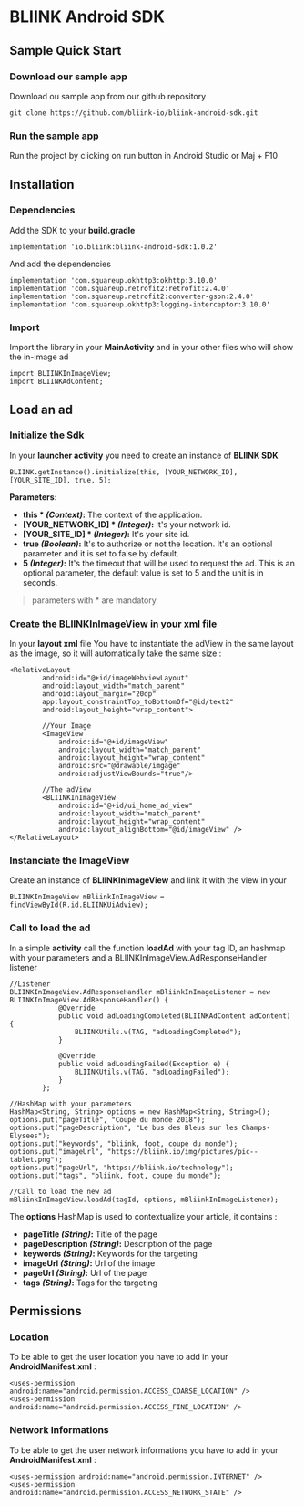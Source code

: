 # BLIINK Android SDK

## Sample Quick Start

### Download our sample app

Download ou sample app from our github repository
```
git clone https://github.com/bliink-io/bliink-android-sdk.git
```

### Run the sample app

Run the project by clicking on run button in Android Studio or Maj + F10

## Installation

### Dependencies
Add the SDK to your **build.gradle**
```
implementation 'io.bliink:bliink-android-sdk:1.0.2'
```
And add the dependencies
```
implementation 'com.squareup.okhttp3:okhttp:3.10.0'
implementation 'com.squareup.retrofit2:retrofit:2.4.0'
implementation 'com.squareup.retrofit2:converter-gson:2.4.0'
implementation 'com.squareup.okhttp3:logging-interceptor:3.10.0'
```
### Import

Import the library in your **MainActivity** and in your other files who will show the in-image ad
```
import BLIINKInImageView;
import BLIINKAdContent;
```

## Load an ad

### Initialize the Sdk
In your **launcher activity** you need to create an instance of **BLIINK SDK**
```
BLIINK.getInstance().initialize(this, [YOUR_NETWORK_ID], [YOUR_SITE_ID], true, 5);
```
**Parameters:**
- **this * _(Context)_:** The context of the application.
- **[YOUR_NETWORK_ID] * _(Integer)_:** It's your network id.
- **[YOUR_SITE_ID] * _(Integer)_:** It's your site id.
- **true _(Boolean)_:** It's to authorize or not the location. It's an optional parameter and it is set to false by default.
- **5 _(Integer)_:** It's the timeout that will be used to request the ad. This is an optional parameter, the default value is set to 5 and the unit is in seconds.

> parameters with * are mandatory

### Create the BLIINKInImageView in your xml file
In your **layout xml** file
You have to instantiate the adView in the same layout as the image, so it will automatically take the same size :
```
<RelativeLayout
        android:id="@+id/imageWebviewLayout"
        android:layout_width="match_parent"
        android:layout_margin="20dp"
        app:layout_constraintTop_toBottomOf="@id/text2"
        android:layout_height="wrap_content">

        //Your Image
        <ImageView
            android:id="@+id/imageView"
            android:layout_width="match_parent"
            android:layout_height="wrap_content"
            android:src="@drawable/imgage"
            android:adjustViewBounds="true"/>

        //The adView
        <BLIINKInImageView
            android:id="@+id/ui_home_ad_view"
            android:layout_width="match_parent"
            android:layout_height="wrap_content"
            android:layout_alignBottom="@id/imageView" />
</RelativeLayout>
```

### Instanciate the ImageView
Create an instance of **BLIINKInImageView** and link it with the view in your
```
BLIINKInImageView mBliinkInImageView = findViewById(R.id.BLIINKUiAdview);
```

### Call to load the ad
In a simple **activity** call the function **loadAd** with your tag ID, an hashmap with your parameters and a BLIINKInImageView.AdResponseHandler listener
```
//Listener
BLIINKInImageView.AdResponseHandler mBliinkInImageListener = new BLIINKInImageView.AdResponseHandler() {
            @Override
            public void adLoadingCompleted(BLIINKAdContent adContent) {
                BLIINKUtils.v(TAG, "adLoadingCompleted");
            }

            @Override
            public void adLoadingFailed(Exception e) {
                BLIINKUtils.v(TAG, "adLoadingFailed");
            }
        };

//HashMap with your parameters
HashMap<String, String> options = new HashMap<String, String>();
options.put("pageTitle", "Coupe du monde 2018");
options.put("pageDescription", "Le bus des Bleus sur les Champs-Elysees");
options.put("keywords", "bliink, foot, coupe du monde");
options.put("imageUrl", "https://bliink.io/img/pictures/pic--tablet.png");
options.put("pageUrl", "https://bliink.io/technology");
options.put("tags", "bliink, foot, coupe du monde");

//Call to load the new ad
mBliinkInImageView.loadAd(tagId, options, mBliinkInImageListener);
```
The **options** HashMap is used to contextualize your article, it contains :
- **pageTitle _(String)_:** Title of the page
- **pageDescription _(String)_:** Description of the page
- **keywords _(String)_:** Keywords for the targeting
- **imageUrl _(String)_:** Url of the image
- **pageUrl _(String)_:** Url of the page
- **tags _(String)_:** Tags for the targeting

## Permissions
### Location
To be able to get the user location you have to add in your **AndroidManifest.xml** :
```
<uses-permission android:name="android.permission.ACCESS_COARSE_LOCATION" />
<uses-permission android:name="android.permission.ACCESS_FINE_LOCATION" />
```

### Network Informations
To be able to get the user network informations you have to add in your **AndroidManifest.xml** :
```
<uses-permission android:name="android.permission.INTERNET" />
<uses-permission android:name="android.permission.ACCESS_NETWORK_STATE" />
```
